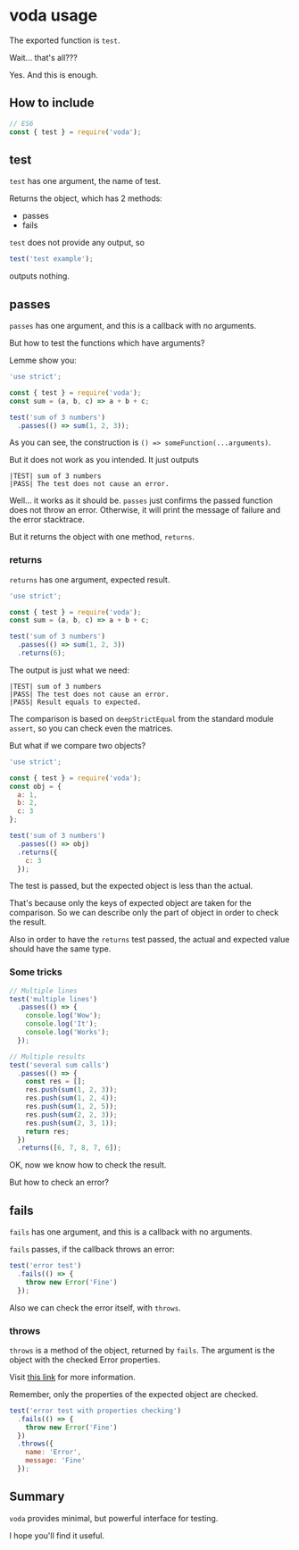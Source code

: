 # voda usage

The exported function is `test`.

Wait... that's all???


Yes. And this is enough.

## How to include

```javascript
// ES6
const { test } = require('voda');
```

## test

`test` has one argument, the name of test.

Returns the object, which has 2 methods:

* passes
* fails

`test` does not provide any output, so

```javascript
test('test example');
```

outputs nothing.

## passes

`passes` has one argument, and this is a callback
with no arguments.

But how to test the functions which have arguments?

Lemme show you:

```javascript
'use strict';

const { test } = require('voda');
const sum = (a, b, c) => a + b + c;

test('sum of 3 numbers')
  .passes(() => sum(1, 2, 3));
```

As you can see, the construction is
`() => someFunction(...arguments)`.

But it does not work as you intended. It just outputs

```
|TEST| sum of 3 numbers
|PASS| The test does not cause an error.
```

Well... it works as it should be. `passes` just confirms
the passed function does not throw an error.
Otherwise, it will print the message of failure and the
error stacktrace.

But it returns the object with one method, `returns`.

### returns

`returns` has one argument, expected result.

```javascript
'use strict';

const { test } = require('voda');
const sum = (a, b, c) => a + b + c;

test('sum of 3 numbers')
  .passes(() => sum(1, 2, 3))
  .returns(6);
```

The output is just what we need:

```
|TEST| sum of 3 numbers
|PASS| The test does not cause an error.
|PASS| Result equals to expected.
```

The comparison is based on `deepStrictEqual` from the
standard module `assert`, so you can check even the matrices.

But what if we compare two objects?

```javascript
'use strict';

const { test } = require('voda');
const obj = {
  a: 1,
  b: 2,
  c: 3
};

test('sum of 3 numbers')
  .passes(() => obj)
  .returns({
    c: 3
  });
```

The test is passed, but the expected object is less than
the actual.

That's because only the keys of expected object are taken
for the comparison. So we can describe only the part of object
in order to check the result.

Also in order to have the `returns` test passed, the actual
and expected value should have the same type.

### Some tricks

```javascript
// Multiple lines
test('multiple lines')
  .passes(() => {
    console.log('Wow');
    console.log('It');
    console.log('Works');
  });

// Multiple results
test('several sum calls')
  .passes(() => {
    const res = [];
    res.push(sum(1, 2, 3));
    res.push(sum(1, 2, 4));
    res.push(sum(1, 2, 5));
    res.push(sum(2, 2, 3));
    res.push(sum(2, 3, 1));
    return res;
  })
  .returns([6, 7, 8, 7, 6]);
```

OK, now we know how to check the result.

But how to check an error?

## fails

`fails` has one argument, and this is a callback
with no arguments.

`fails` passes, if the callback throws an error:

```javascript
test('error test')
  .fails(() => {
    throw new Error('Fine')
  });
```

Also we can check the error itself, with `throws`.

### throws

`throws` is a method of the object, returned by `fails`.
The argument is the object with the checked Error properties.

Visit [this link](https://developer.mozilla.org/en-US/docs/Web/JavaScript/Reference/Global_Objects/Error)
for more information.

Remember, only the properties of the expected object
are checked.

```javascript
test('error test with properties checking')
  .fails(() => {
    throw new Error('Fine')
  })
  .throws({
    name: 'Error',
    message: 'Fine'
  });
```

## Summary

`voda` provides minimal, but powerful interface for testing.

I hope you'll find it useful.
